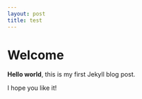 ```yaml
---
layout: post
title: test
---
```

# Welcome

**Hello world**, this is my first Jekyll blog post.

I hope you like it!